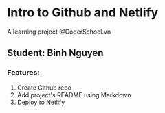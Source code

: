 # Intro to Github and Netlify
A learning project @CoderSchool.vn
## Student: Binh Nguyen
### Features:
1. Create Github repo
2. Add project's README using Markdown
3. Deploy to Netlify
